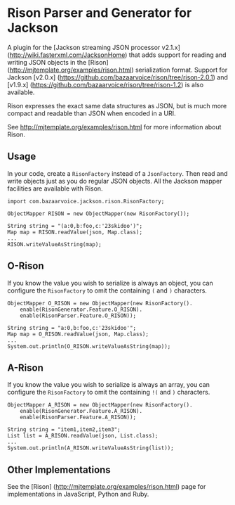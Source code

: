 Rison Parser and Generator for Jackson
======================================

A plugin for the [Jackson streaming JSON processor v2.1.x] (http://wiki.fasterxml.com/JacksonHome) that adds
support for reading and writing JSON objects in the [Rison] (http://mjtemplate.org/examples/rison.html)
serialization format.  Support for Jackson [v2.0.x] (https://github.com/bazaarvoice/rison/tree/rison-2.0.1)
and [v1.9.x] (https://github.com/bazaarvoice/rison/tree/rison-1.2) is also available.

Rison expresses the exact same data structures as JSON, but is much more compact and readable than JSON
when encoded in a URI.

See http://mjtemplate.org/examples/rison.html for more information about Rison.

Usage
-----

In your code, create a `RisonFactory` instead of a `JsonFactory`.  Then read and write objects just
as you do regular JSON objects.  All the Jackson mapper facilities are available with Rison.

    import com.bazaarvoice.jackson.rison.RisonFactory;
    
    ObjectMapper RISON = new ObjectMapper(new RisonFactory());
    
    String string = "(a:0,b:foo,c:'23skidoo')";
    Map map = RISON.readValue(json, Map.class);
    ...
    RISON.writeValueAsString(map);


O-Rison
-------

If you know the value you wish to serialize is always an object, you can configure the `RisonFactory`
to omit the containing `(` and `)` characters.

    ObjectMapper O_RISON = new ObjectMapper(new RisonFactory().
        enable(RisonGenerator.Feature.O_RISON).
        enable(RisonParser.Feature.O_RISON));

    String string = "a:0,b:foo,c:'23skidoo'";
    Map map = O_RISON.readValue(json, Map.class);
    ...
    System.out.println(O_RISON.writeValueAsString(map));


A-Rison
-------

If you know the value you wish to serialize is always an array, you can configure the `RisonFactory`
to omit the containing `!(` and `)` characters.

    ObjectMapper A_RISON = new ObjectMapper(new RisonFactory().
        enable(RisonGenerator.Feature.A_RISON).
        enable(RisonParser.Feature.A_RISON));

    String string = "item1,item2,item3";
    List list = A_RISON.readValue(json, List.class);
    ...
    System.out.println(A_RISON.writeValueAsString(list));


Other Implementations
---------------------
See the [Rison] (http://mjtemplate.org/examples/rison.html) page for implementations in JavaScript,
Python and Ruby.
